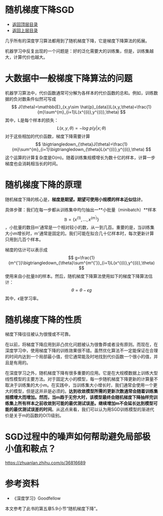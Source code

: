 # 随机梯度下降SGD

- [返回顶层目录](../../SUMMARY.md#目录)
- [返回上层目录](numerical-calculation-and-optimization.md)


几乎所有的深度学习算法都用到了随机梯度下降，它是梯度下降算法的拓展。

机器学习中反复出现的一个问题是：好的泛化需要大的训练集，但是，训练集越大，计算代价也越大。

# 大数据中一般梯度下降算法的问题

机器学习算法中，代价函数通常可分解为各样本的代价函数的总和。例如，训练数据的负对数条件似然可写成
$$
J(\theta)=\mathbb{E}_{x,y\sim \hat{p}_{data}}L(x,y,\theta)=\frac{1}{m}\sum^{m}_{i=1}L(x^{(i)},y^{(i)},\theta)
$$
其中，L是每个样本的损失：
$$
L(x,y,\theta)=-log\ p(y|x;\theta)
$$
对于这些相加的代价函数，梯度下降需要计算
$$
\bigtriangledown_{\theta}J(\theta)=\frac{1}{m}\sum^{m}_{i=1}\bigtriangledown_{\theta}L(x^{(i)},y^{(i)},\theta)
$$
这个运算的计算复杂度是O(m)。随着训练集规模增长为数十亿的样本，计算一步梯度也会消耗相当长的时间。

# 随机梯度下降的原理

随机梯度下降的核心是，**梯度是期望。期望可使用小规模的样本近似估计**。

具体步骤：我们在每一步都从训练集中均匀抽出一**小批量（minibatch）**样本
$$
\mathbb{B}=\{x^{(1)},...,x^{(m^{'})}\}
$$
，小批量的数目m'通常是一个相对较小的数，从一到几百。重要的是，当训练集大小m增长时，m'通常是固定的。我们可能在拟合几十亿样本时，每次更新计算只用到几百个样本。

梯度的估计可以表示成
$$
g=\frac{1}{m^{'}}\bigtriangledown_{\theta}\sum^{m^{'}}_{i=1}L(x^{(i)},y^{(i)},\theta)
$$
使用来自小批量$\mathbb{B}$的样本。然后，随机梯度下降算法使用如下的梯度下降算法估计：
$$
\theta=\theta-\epsilon g
$$
其中，$\epsilon$是学习率。

# 随机梯度下降的性质

梯度下降往往被认为很慢或不可靠。

在以前，将梯度下降应用到非凸优化问题被认为很鲁莽或者没有原则。而现在，在深度学习中，使用梯度下降的训练效果很不错。虽然优化算法不一定能保证在合理的时间内达到一个局部最小值，但它通常能及时地找到代价函数一个很小的值，并且是有用的。

在深度学习之外，随机梯度下降有很多重要的应用。它是在大规模数据上训练大型线性模型的主要方法。对于固定大小的模型，每一步随机梯度下降更新的计算量不取决于训练集的大小m。在实践中，当训练集大小增长时，我们通常会使用一个更大的模型，但是这并非是必须的。**达到收敛模型所需的更新次数通常会随着训练集规模增大而增加。然而，当m趋于无穷大时，该模型最终会随机梯度下降抽样完训练集上所有样本之前收敛到可能的最优测试误差。继续增加m不会延长达到模型可能的最优测试误差的时间**。从这点来看，我们可以认为用SGD训练模型的渐进代价是关于m的函数的O(1)级别。



# SGD过程中的噪声如何帮助避免局部极小值和鞍点？

https://zhuanlan.zhihu.com/p/36816689






# 参考资料

* 《深度学习》Goodfellow

本文参考了此书的第五章5.9小节“随机梯度下降”。









